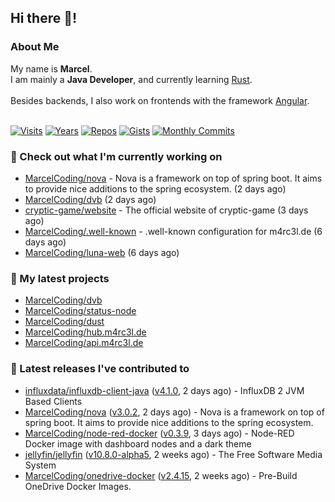 ## Hi there 👋!




### About Me

My name is **Marcel**.<br>
I am mainly a **Java Developer**, and currently learning [Rust](https://www.rust-lang.org).<br>
<br>
Besides backends, I also work on frontends with the framework [Angular](https://angular.io).
<br>
<br>

[![Visits](https://badges.pufler.dev/visits/MarcelCoding/MarcelCoding?style=flat-square&color=black&logo=github)](https://github.com/MarcelCoding)
[![Years](https://badges.pufler.dev/years/MarcelCoding?style=flat-square&color=black&logo=github)](https://github.com/MarcelCoding)
[![Repos](https://badges.pufler.dev/repos/MarcelCoding?style=flat-square&color=black&logo=github)](https://github.com/MarcelCoding?tab=repositories)
[![Gists](https://badges.pufler.dev/gists/MarcelCoding?style=flat-square&color=black&logo=github)](https://gist.github.com/MarcelCoding)
[![Monthly Commits](https://badges.pufler.dev/commits/monthly/MarcelCoding?style=flat-square&color=black&logo=github)](https://github.com/MarcelCoding)

### 👷 Check out what I'm currently working on

- [MarcelCoding/nova](https://github.com/MarcelCoding/nova) - Nova is a framework on top of spring boot. It aims to provide nice additions to the spring ecosystem. (2 days ago)
- [MarcelCoding/dvb](https://github.com/MarcelCoding/dvb) (2 days ago)
- [cryptic-game/website](https://github.com/cryptic-game/website) - The official website of cryptic-game (3 days ago)
- [MarcelCoding/.well-known](https://github.com/MarcelCoding/.well-known) - .well-known configuration for m4rc3l.de (6 days ago)
- [MarcelCoding/luna-web](https://github.com/MarcelCoding/luna-web) (6 days ago)

### 🌱 My latest projects

- [MarcelCoding/dvb](https://github.com/MarcelCoding/dvb)
- [MarcelCoding/status-node](https://github.com/MarcelCoding/status-node)
- [MarcelCoding/dust](https://github.com/MarcelCoding/dust)
- [MarcelCoding/hub.m4rc3l.de](https://github.com/MarcelCoding/hub.m4rc3l.de)
- [MarcelCoding/api.m4rc3l.de](https://github.com/MarcelCoding/api.m4rc3l.de)

### 🔭 Latest releases I've contributed to

- [influxdata/influxdb-client-java](https://github.com/influxdata/influxdb-client-java) ([v4.1.0](https://github.com/influxdata/influxdb-client-java/releases/tag/v4.1.0), 2 days ago) - InfluxDB 2 JVM Based Clients
- [MarcelCoding/nova](https://github.com/MarcelCoding/nova) ([v3.0.2](https://github.com/MarcelCoding/nova/releases/tag/v3.0.2), 2 days ago) - Nova is a framework on top of spring boot. It aims to provide nice additions to the spring ecosystem.
- [MarcelCoding/node-red-docker](https://github.com/MarcelCoding/node-red-docker) ([v0.3.9](https://github.com/MarcelCoding/node-red-docker/releases/tag/v0.3.9), 3 days ago) - Node-RED Docker image with dashboard nodes and a dark theme
- [jellyfin/jellyfin](https://github.com/jellyfin/jellyfin) ([v10.8.0-alpha5](https://github.com/jellyfin/jellyfin/releases/tag/v10.8.0-alpha5), 2 weeks ago) - The Free Software Media System
- [MarcelCoding/onedrive-docker](https://github.com/MarcelCoding/onedrive-docker) ([v2.4.15](https://github.com/MarcelCoding/onedrive-docker/releases/tag/v2.4.15), 2 weeks ago) - Pre-Build OneDrive Docker Images.


